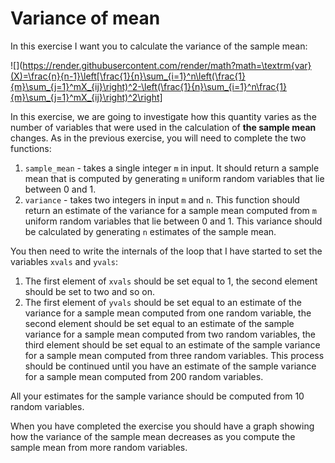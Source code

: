 # Variance of mean

In this exercise I want you to calculate the variance of the sample mean: 

![](https://render.githubusercontent.com/render/math?math=\textrm{var}(X)=\frac{n}{n-1}\left[\frac{1}{n}\sum_{i=1}^n\left(\frac{1}{m}\sum_{j=1}^mX_{ij}\right)^2-\left(\frac{1}{n}\sum_{i=1}^n\frac{1}{m}\sum_{j=1}^mX_{ij}\right)^2\right]


In this exercise, we are going to investigate how this quantity varies as the number of variables that were used in the calculation of __the sample mean__ changes.  As in the previous exercise, you will need to complete the two functions:

1.  `sample_mean` - takes a single integer `m` in input.  It should return a sample mean that is computed by generating `m` uniform random variables that lie between 0 and 1.
2. `variance` - takes two integers in input `m` and `n`.  This function should return an estimate of the variance for a sample mean computed from `m` uniform random variables that lie between 0 and 1.  This variance should be calculated by generating `n` estimates of the sample mean.

You then need to write the internals of the loop that I have started to set the variables `xvals` and `yvals`:

1. The first element of `xvals` should be set equal to 1, the second element should be set to two and so on.
2. The first element of `yvals` should be set equal to an estimate of the variance for a sample mean computed from one random variable, the second element should be set equal to an estimate of the sample variance for a sample mean computed from two random variables, the third element should be set equal to an estimate of the sample variance for a sample mean computed from three random variables.  This process should be continued until you have an estimate of the sample variance for a sample mean computed from 200 random variables.

All your estimates for the sample variance should be computed from 10 random variables.  

When you have completed the exercise you should have a graph showing how the variance of the sample mean decreases as you compute the sample mean from more random variables.
